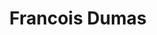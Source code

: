 ---
order: 14
category: residents
layout: post
title: Francois Dumas
profession: product design
website: www.francoisdumas.eu
---